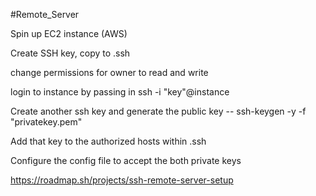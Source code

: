 #Remote_Server

Spin up EC2 instance (AWS)

Create SSH key, copy to .ssh 

change permissions for owner to read and write

login to instance by passing in ssh -i "key"@instance

Create another ssh key and generate the public key -- ssh-keygen -y -f "privatekey.pem"

Add that key to the authorized hosts within .ssh

Configure the config file to accept the both private keys

https://roadmap.sh/projects/ssh-remote-server-setup



